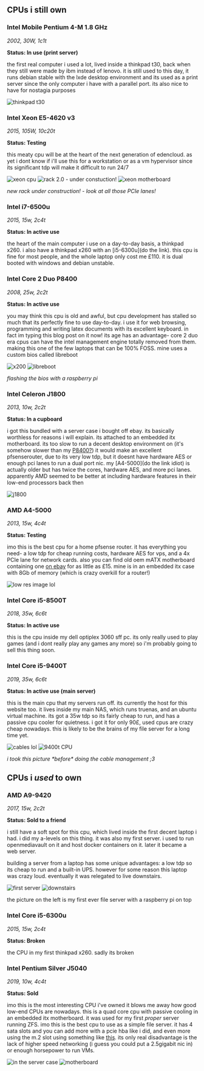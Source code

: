 ## CPUs i still own

### Intel Mobile Pentium 4-M 1.8 GHz

*2002, 30W, 1c1t*

**Status: In use (print server)**

the first real computer i used a lot, lived inside a thinkpad t30, back when they still were made by ibm instead of lenovo. it is still used to this day, it runs debian stable with the lxde desktop environment and its used as a print server since the only computer i have with a parallel port. its also nice to have for nostagia purposes

![thinkpad t30](/img/t30.jpg?h=400&w=200)

### Intel Xeon E5-4620 v3

*2015, 105W, 10c20t*

**Status: Testing**

this meaty cpu will be at the heart of the next generation of edencloud. as yet i dont know if i'll use this for a workstation or as a vm hypervisor since its significant tdp will make it difficult to run 24/7

![xeon cpu](/img/xeon.jpg?h=400&w=200) ![rack 2.0 - under constuction!](/img/rack1.jpg?h=400&w=200) ![xeon motherboard](/img/xeon_motherboard.jpg?h=400&w=200)

*new rack under construction! - look at all those PCIe lanes!*

### Intel i7-6500u

*2015, 15w, 2c4t*

**Status: In active use**

the heart of the main computer i use on a day-to-day basis, a thinkpad x260. i also have a thinkpad x260 with an [i5-6300u](do the link). this cpu is fine for most people, and the whole laptop only cost me £110. it is dual booted with windows and debian unstable.

### Intel Core 2 Duo P8400

*2008, 25w, 2c2t*

**Status: In active use**

you may think this cpu is old and awful, but cpu development has stalled so much that its perfectly fine to use day-to-day. i use it for web browsing, programming and writing latex documents with its excellent keyboard. in fact im typing this blog post on it now! its age has an advantage- core 2 duo era cpus can have the intel management engine totally removed from them. making this one of the few laptops that can be 100% FOSS. mine uses a custom bios called libreboot

![x200](/img/x200.jpg?h=400&w=200) ![libreboot](/img/libreboot.jpg?h=400&w=200)

*flashing the bios with a raspberry pi*

### Intel Celeron J1800

*2013, 10w, 2c2t*

**Status: In a cupboard**

i got this bundled with a server case i bought off ebay. its basically worthless for reasons i will explain. its attached to an embedded itx motherboard. its too slow to run a decent desktop environment on (it's somehow slower than my [P8400?](#Intel+Core+2+Duo+P8400)) it would make an excellent pfsenserouter, due to its very low tdp, but it doesnt have hardware AES or enough pci lanes to run a dual port nic. my [A4-5000](do the link idiot) is actually older but has twice the cores, hardware AES, and more pci lanes. apparently AMD seemed to be better at including hardware features in their low-end processors back then

![j1800](/img/j1800.jpg?h=400&w=200)

### AMD A4-5000

*2013, 15w, 4c4t*

**Status: Testing**

imo this is the best cpu for a home pfsense router. it has everything you need- a low tdp for cheap running costs, hardware AES for vps, and a 4x PCIe lane for network cards. also you can find old oem mATX motherboard containing one [on ebay](https://www.ebay.co.uk/itm/154502676419) for as little as £15. mine is in an embedded itx case with 8Gb of memory (which is crazy overkill for a router!)

![low res image lol](/img/a4-5000.jpg)

### Intel Core i5-8500T

*2018, 35w, 6c6t*

**Status: In active use**

this is the cpu inside my dell optiplex 3060 sff pc. its only really used to play games (and i dont really play any games any more) so i'm probably going to sell this thing soon.

### Intel Core i5-9400T

*2019, 35w, 6c6t*

**Status: In active use (main server)**

this is the main cpu that my servers run off. its currently the host for this website too. it lives inside my main NAS, which runs truenas, and an ubuntu virtual machine. its got a 35w tdp so its fairly cheap to run, and has a passive cpu cooler for quietness. i got it for only 90£, used cpus are crazy cheap nowadays. this is likely to be the brains of my file server for a long time yet.

![cables lol](/img/9400t_cooler.jpg?h=200&w=400) ![9400t CPU](/img/9400t.jpg?h=400&w=200)

*i took this picture \*before\* doing the cable management ;3*

## CPUs i *used* to own

### AMD A9-9420

*2017, 15w, 2c2t*

**Status: Sold to a friend**

i still have a soft spot for this cpu, which lived inside the first decent laptop i had. i did my a-levels on this thing. it was also my first server. i used to run openmediavault on it and host docker containers on it. later it became a web server. 

building a server from a laptop has some unique advantages: a low tdp so its cheap to run and a built-in UPS. however for some reason this laptop was crazy loud. eventually it was relegated to live downstairs.

![first server](/img/first_server.jpg?h=200&w=400) ![downstairs](/img/router.jpg?h=400&w=200)

the picture on the left is my first ever file server with a raspberry pi on top

### Intel Core i5-6300u

*2015, 15w, 2c4t*

**Status: Broken**

the CPU in my first thinkpad x260. sadly its broken

### Intel Pentium Silver J5040

*2019, 10w, 4c4t*

**Status: Sold**

imo this is the most interesting CPU i've owned it blows me away how good low-end CPUs are nowadays. this is a quad core cpu with passive cooling in an embedded itx motherboard. it was used for my first *proper* server running ZFS. imo this is the best cpu to use as a simple file server. it has 4 sata slots and you can add more with a pcie hba like i did, and even more using the m.2 slot using something like [this](https://www.ebay.co.uk/itm/154502395872). its only real disadvantage is the lack of higher speed networking (i guess you could put a 2.5gigabit nic in) or enough horsepower to run VMs.

![in the server case](/img/j5040_server.jpg?h=400&w=200) ![motherboard](/img/j5040.jpg?h=200&w=400)
